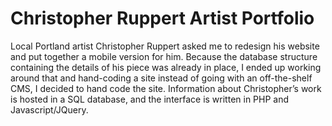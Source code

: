 Christopher Ruppert Artist Portfolio
====================================

Local Portland artist Christopher Ruppert asked me to redesign his website and put together a mobile version for him. Because the database structure containing the details of his piece was already in place, I ended up working around that and hand-coding a site instead of going with an off-the-shelf CMS, I decided to hand code the site. Information about Christopher’s work is hosted in a SQL database, and the interface is written in PHP and Javascript/JQuery.
